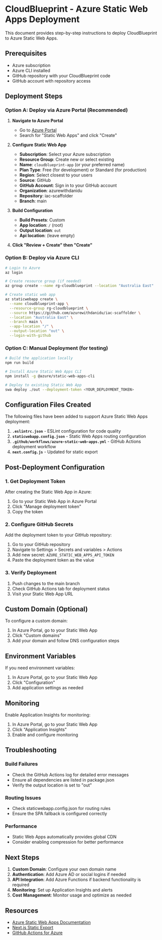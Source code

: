 # CloudBlueprint - Azure Static Web Apps Deployment

This document provides step-by-step instructions to deploy CloudBlueprint to Azure Static Web Apps.

## Prerequisites

- Azure subscription
- Azure CLI installed
- GitHub repository with your CloudBlueprint code
- GitHub account with repository access

## Deployment Steps

### Option A: Deploy via Azure Portal (Recommended)

1. **Navigate to Azure Portal**
   - Go to [Azure Portal](https://portal.azure.com)
   - Search for "Static Web Apps" and click "Create"

2. **Configure Static Web App**
   - **Subscription**: Select your Azure subscription
   - **Resource Group**: Create new or select existing
   - **Name**: `cloudblueprint-app` (or your preferred name)
   - **Plan Type**: Free (for development) or Standard (for production)
   - **Region**: Select closest to your users
   - **Source**: GitHub
   - **GitHub Account**: Sign in to your GitHub account
   - **Organization**: azurewithdanidu
   - **Repository**: iac-scaffolder
   - **Branch**: main

3. **Build Configuration**
   - **Build Presets**: Custom
   - **App location**: `/` (root)
   - **Output location**: `out`
   - **Api location**: (leave empty)

4. **Click "Review + Create" then "Create"**

### Option B: Deploy via Azure CLI

```bash
# Login to Azure
az login

# Create resource group (if needed)
az group create --name rg-cloudblueprint --location "Australia East"

# Create static web app
az staticwebapp create \
  --name cloudblueprint-app \
  --resource-group rg-cloudblueprint \
  --source https://github.com/azurewithdanidu/iac-scaffolder \
  --location "Australia East" \
  --branch main \
  --app-location "/" \
  --output-location "out" \
  --login-with-github
```

### Option C: Manual Deployment (for testing)

```bash
# Build the application locally
npm run build

# Install Azure Static Web Apps CLI
npm install -g @azure/static-web-apps-cli

# Deploy to existing Static Web App
swa deploy ./out --deployment-token <YOUR_DEPLOYMENT_TOKEN>
```

## Configuration Files Created

The following files have been added to support Azure Static Web Apps deployment:

1. **`.eslintrc.json`** - ESLint configuration for code quality
2. **`staticwebapp.config.json`** - Static Web Apps routing configuration
3. **`.github/workflows/azure-static-web-apps.yml`** - GitHub Actions deployment workflow
4. **`next.config.js`** - Updated for static export

## Post-Deployment Configuration

### 1. Get Deployment Token
After creating the Static Web App in Azure:
1. Go to your Static Web App in Azure Portal
2. Click "Manage deployment token"
3. Copy the token

### 2. Configure GitHub Secrets
Add the deployment token to your GitHub repository:
1. Go to your GitHub repository
2. Navigate to Settings > Secrets and variables > Actions
3. Add new secret: `AZURE_STATIC_WEB_APPS_API_TOKEN`
4. Paste the deployment token as the value

### 3. Verify Deployment
1. Push changes to the main branch
2. Check GitHub Actions tab for deployment status
3. Visit your Static Web App URL

## Custom Domain (Optional)

To configure a custom domain:
1. In Azure Portal, go to your Static Web App
2. Click "Custom domains"
3. Add your domain and follow DNS configuration steps

## Environment Variables

If you need environment variables:
1. In Azure Portal, go to your Static Web App
2. Click "Configuration"
3. Add application settings as needed

## Monitoring

Enable Application Insights for monitoring:
1. In Azure Portal, go to your Static Web App
2. Click "Application Insights"
3. Enable and configure monitoring

## Troubleshooting

### Build Failures
- Check the GitHub Actions log for detailed error messages
- Ensure all dependencies are listed in package.json
- Verify the output location is set to "out"

### Routing Issues
- Check staticwebapp.config.json for routing rules
- Ensure the SPA fallback is configured correctly

### Performance
- Static Web Apps automatically provides global CDN
- Consider enabling compression for better performance

## Next Steps

1. **Custom Domain**: Configure your own domain name
2. **Authentication**: Add Azure AD or social logins if needed
3. **API Integration**: Add Azure Functions if backend functionality is required
4. **Monitoring**: Set up Application Insights and alerts
5. **Cost Management**: Monitor usage and optimize as needed

## Resources

- [Azure Static Web Apps Documentation](https://docs.microsoft.com/azure/static-web-apps/)
- [Next.js Static Export](https://nextjs.org/docs/advanced-features/static-html-export)
- [GitHub Actions for Azure](https://docs.microsoft.com/azure/static-web-apps/github-actions-workflow)
